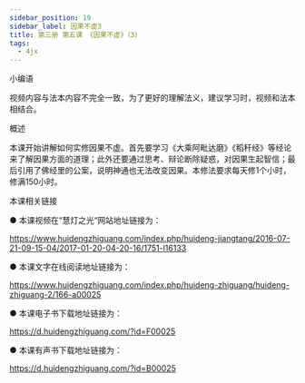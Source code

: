 ```yaml
---
sidebar_position: 19
sidebar_label: 因果不虚3
title: 第三册 第五课 《因果不虚》（3）
tags:
  - 4jx
---
```

   小编语 

视频内容与法本内容不完全一致，为了更好的理解法义，建议学习时，视频和法本相结合。

概述


本课开始讲解如何实修因果不虚。首先要学习《大乘阿毗达磨》《稻秆经》等经论来了解因果方面的道理；此外还要通过思考、辩论断除疑惑，对因果生起智信；最后引用了佛经里的公案，说明神通也无法改变因果。本修法要求每天修1个小时，修满150小时。







 本课相关链接 

●  本课视频在“慧灯之光“网站地址链接为：

https://www.huidengzhiguang.com/index.php/huideng-jiangtang/2016-07-21-09-15-04/2017-01-20-04-20-16/1751-l16133



●  本课文字在线阅读地址链接为：

https://www.huidengzhiguang.com/index.php/huideng-zhiguang/huideng-zhiguang-2/166-a00025



●  本课电子书下载地址链接为：

https://d.huidengzhiguang.com/?id=F00025



●  本课有声书下载地址链接为：

https://d.huidengzhiguang.com/?id=B00025
